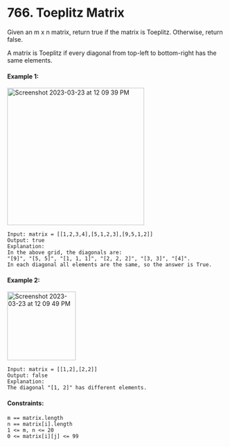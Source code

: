 # 766. Toeplitz Matrix

Given an m x n matrix, return true if the matrix is Toeplitz. Otherwise, return false.

A matrix is Toeplitz if every diagonal from top-left to bottom-right has the same elements.

 

#### Example 1:

<img width="316" alt="Screenshot 2023-03-23 at 12 09 39 PM" src="https://user-images.githubusercontent.com/83897840/227091464-86ab135e-ad10-4f71-8a8c-5ad1b50318e6.png">

````
Input: matrix = [[1,2,3,4],[5,1,2,3],[9,5,1,2]]
Output: true
Explanation:
In the above grid, the diagonals are:
"[9]", "[5, 5]", "[1, 1, 1]", "[2, 2, 2]", "[3, 3]", "[4]".
In each diagonal all elements are the same, so the answer is True.
````

#### Example 2:

<img width="158" alt="Screenshot 2023-03-23 at 12 09 49 PM" src="https://user-images.githubusercontent.com/83897840/227091529-fcdf5cb0-80ca-466d-8975-cce65afbbd7c.png">

````
Input: matrix = [[1,2],[2,2]]
Output: false
Explanation:
The diagonal "[1, 2]" has different elements.
````

#### Constraints:
````
m == matrix.length
n == matrix[i].length
1 <= m, n <= 20
0 <= matrix[i][j] <= 99
````
